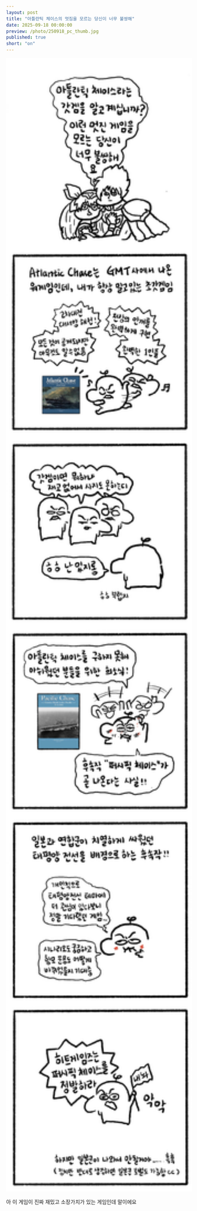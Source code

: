 ```yaml
---
layout: post
title: "아틀란틱 체이스의 멋짐을 모르는 당신이 너무 불쌍해"
date: 2025-09-18 00:00:00
preview: /photo/250918_pc_thumb.jpg
published: true
short: "on"
---
```


<img src="/photo/250918_pc.jpg" width="1000">

아 이 게임이 진짜 재밌고 소장가치가 있는 게임인데 말이에요













